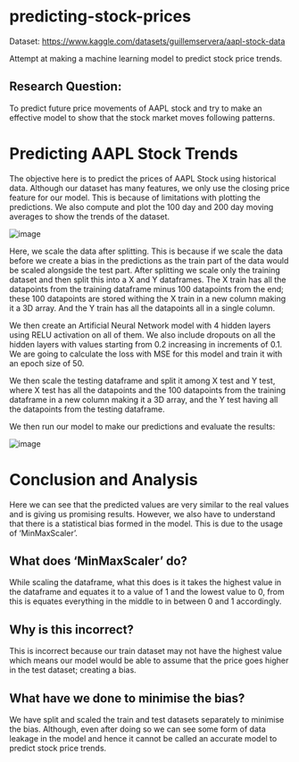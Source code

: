 # predicting-stock-prices
Dataset: https://www.kaggle.com/datasets/guillemservera/aapl-stock-data

Attempt at making a machine learning model to predict stock price trends.

## Research Question:
To predict future price movements of AAPL stock and try to make an effective model to show 
that the stock market moves following patterns.

# Predicting AAPL Stock Trends
The objective here is to predict the prices of AAPL Stock using historical data. Although our dataset has many features, we only use the closing price feature for our model. This is because of limitations with plotting the predictions. We also compute and plot the 100 day and 200 day moving averages to show the trends of the dataset.

![image](https://github.com/user-attachments/assets/9f628944-99ba-42cc-aae6-ed44660919ae)

Here, we scale the data after splitting. This is because if we scale the data before we create a bias in the predictions as the train part of the data would be scaled alongside the test part. After splitting we scale only the training dataset and then split this into a X and Y dataframes. The X train has all the datapoints from the training dataframe minus 100 datapoints from the end; these 100 datapoints are stored withing the X train in a new column making it a 3D array. And the Y train has all the datapoints all in a single column.

We then create an Artificial Neural Network model with 4 hidden layers using RELU activation on all of them. We also include dropouts on all the hidden layers with values starting from 0.2 increasing in increments of 0.1. We are going to calculate the loss with MSE for this model and train it with an epoch size of 50.

We then scale the testing dataframe and split it among X test and Y test, where X test has all the datapoints and the 100 datapoints from the training dataframe in a new column making it a 3D array, and the Y test having all the datapoints from the testing dataframe.

We then run our model to make our predictions and evaluate the results:

![image](https://github.com/user-attachments/assets/0cbe471e-2620-41c0-928f-770cd06c3807)

# Conclusion and Analysis
Here we can see that the predicted values are very similar to the real values and is giving us promising results. However, we also have to understand that there is a statistical bias formed in the model. This is due to the usage of ‘MinMaxScaler’.

## What does ‘MinMaxScaler’ do? 
While scaling the dataframe, what this does is it takes the highest value in the dataframe and equates it to a value of 1 and the lowest value to 0, from this is equates everything in the middle to in between 0 and 1 accordingly.

## Why is this incorrect?
This is incorrect because our train dataset may not have the highest value which means our model would be able to assume that the price goes higher in the test dataset; creating a bias.

## What have we done to minimise the bias? 
We have split and scaled the train and test datasets separately to minimise the bias. Although, even after doing so we can see some form of data leakage in the model and hence it cannot be called an accurate model to predict stock price trends.

